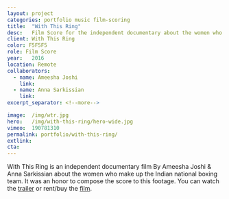 ```yaml
---
layout: project
categories: portfolio music film-scoring 
title:  "With This Ring"
desc:   Film Score for the independent documentary about the women who make up the Indian national boxing team.
client: With This Ring
color: F5F5F5
role: Film Score
year:   2016
location: Remote
collaborators:
  - name: Ameesha Joshi
    link: 
  - name: Anna Sarkissian
    link: 
excerpt_separator: <!--more-->

image:  /img/wtr.jpg
hero:   /img/with-this-ring/hero-wide.jpg
vimeo:  190781310   
permalink: portfolio/with-this-ring/
extlink:  
cta: 
---
```

With This Ring is an independent documentary film By Ameesha Joshi & Anna Sarkissian about the women who make up the Indian national boxing team. It was an honor to compose the score to this footage. You can watch the [trailer](https://vimeo.com/190781310) or rent/buy the [film](https://vimeo.com/ondemand/withthisring).







